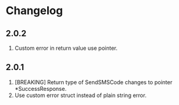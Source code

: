 # Changelog

## 2.0.2

1. Custom error in return value use pointer.

## 2.0.1

1. [BREAKING] Return type of SendSMSCode changes to pointer *SuccessResponse.
2. Use custom error struct instead of plain string error.
